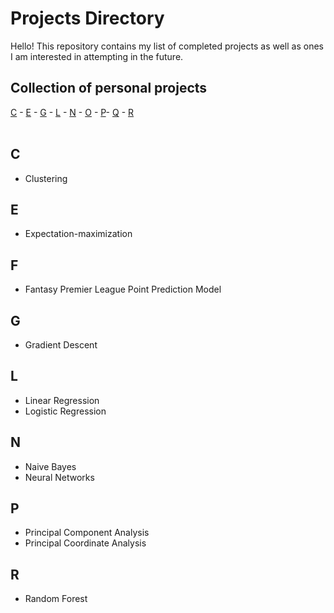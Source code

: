 # Projects Directory
Hello! This repository contains my list of completed projects as well as ones I am interested in attempting in the future. 

## Collection of personal projects 

[C](#c) - [E](#e) - [G](#g) - [L](#l) - [N](#n) - [O](#o) - [P](#p)- [Q](#q) - [R](#r)
<br>
<br>
## C <a id="a"></a>
- Clustering

## E <a id="a"></a>
- Expectation-maximization

## F <a id="a"></a>
- Fantasy Premier League Point Prediction Model

## G <a id="a"></a>
- Gradient Descent

## L <a id="a"></a>
- Linear Regression
- Logistic Regression

## N <a id="a"></a>
- Naive Bayes
- Neural Networks

## P <a id="a"></a>
- Principal Component Analysis
- Principal Coordinate Analysis

## R <a id="a"></a>
- Random Forest
